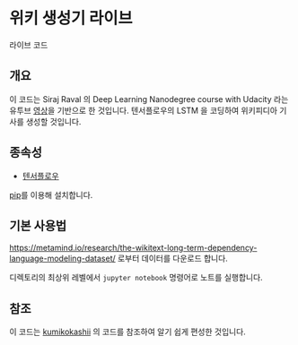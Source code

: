# 위키 생성기 라이브
라이브 코드

## 개요

이 코드는 Siraj Raval 의 Deep Learning Nanodegree course with Udacity 라는 유투브 [영상](https://www.youtube.com/watch?v=ZGU5kIG7b2I)을 기반으로 한 것입니다. 텐서플로우의 LSTM 을 코딩하여 위키피디아 기사를 생성할 것입니다.

## 종속성

* [텐서플로우](https://www.tensorflow.org/versions/r0.10/get_started/os_setup.html) 

[pip](https://pypi.python.org/pypi/pip)를 이용해 설치합니다. 

## 기본 사용법

https://metamind.io/research/the-wikitext-long-term-dependency-language-modeling-dataset/ 로부터 데이터를 다운로드 합니다.

디렉토리의 최상위 레벨에서 `jupyter notebook` 명령어로 노트를 실행합니다.

## 참조 

이 코드는 [kumikokashii](https://github.com/kumikokashii/lstm-text-generator) 의 코드를 참조하여 알기 쉽게 편성한 것입니다.
